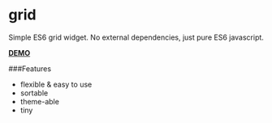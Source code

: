 grid
====

Simple ES6 grid widget.
No external dependencies, just pure ES6 javascript.

**[DEMO](http://htmlpreview.github.io/?https://github.com/tborychowski/grid/blob/master/index.html)**

###Features
- flexible & easy to use
- sortable
- theme-able
- tiny
